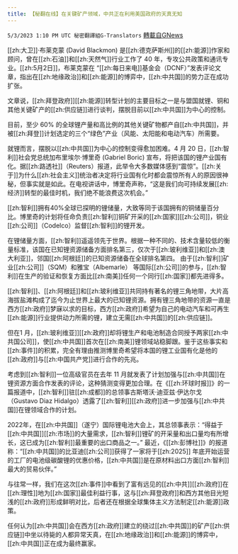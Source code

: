 ```yaml
---
title: 【秘翻在线】在关键矿产领域，中共正在利用美国政府的天真无知
---
```

`5/3/2023 1:10 PM UTC 秘密翻譯組G-Translators` [轉載自GNews](https://gnews.org/articles/1271809)

[[zh:大卫]]·布莱克蒙 (David Blackmon) 是[[zh:德克萨斯州]]的[[zh:能源]]作家和顾问，曾在[[zh:石油]]和[[zh:天然气]]行业工作了 40 年，专攻公共政策和通讯专业。[[zh:5月2日]]，布莱克蒙在 “[[zh:每日来电]]基金会（DCNF）”发表评论文章，指出在[[zh:地缘政治]]和[[zh:能源]]的博弈中，[[zh:中共国]]的势力正在成功扩张。

文章说，[[zh:拜登政府]][[zh:能源]]转型计划的主要目标之一是与盟国就锂、铜和其他关键矿产的[[zh:供应链]]进行谈判，摆脱目前以[[zh:中共国]]为中心的控制。

目前，至少 60% 的全球锂产量和高比例的其他关键矿物都产自[[zh:中共国]]，并被[[zh:拜登]]计划选定的三个“绿色”产业（风能、太阳能和电动汽车）所需要。

就锂而言，摆脱以[[zh:中共国]]为中心的控制变得愈加困难。4 月 20 日，[[zh:智利]]社会党总统加布里埃尔·博里奇 (Gabriel Boric) 宣布，将把该国的锂产业国有化。据[[zh:路透社]]（Reuters）报道，此举令大多数媒体感到“震惊”。[[zh:关于]]为什么[[zh:社会主义]]统治者决定将行业国有化时都会震惊所有人的原因很神秘，但事实就是如此。在电视讲话中，博里奇声称，“这是我们向可持续发展[[zh:经济]]转型的最佳时机，我们绝不能浪费这次机会。”

[[zh:智利]]拥有40%全球已探明的锂储量，大致等同于该国拥有的铜储量百分比。博里奇的计划将任命负责[[zh:智利]]铜矿开采的[[zh:国家]][[zh:公司]]，铜业[[zh:公司]]（Codelco）监督[[zh:智利]]的锂开发。

在锂储量方面，[[zh:智利]]遥遥领先于世界。根据一种不同的、技术含量较低的衡量标准，该国在已知锂资源储备方面排名第三，仅次于[[zh:玻利维亚]]和[[zh:澳大利亚]]，邻国[[zh:阿根廷]]的已知资源储备在全球排名第四。 由于[[zh:智利]]矿业[[zh:公司]]（SQM）和雅宝（Albemarle） 等国际[[zh:公司]]的参与，[[zh:智利]]在生产的验证和恢复方面比[[zh:南美]]任何一个同行[[zh:国家]]都先进得多。

[[zh:智利]]、[[zh:阿根廷]]和[[zh:玻利维亚]]共同持有著名的锂三角地带，大片高海拔盐滩构成了迄今为止世界上最大的已知锂资源。拥有锂三角地带的资源一直是西方[[zh:政府]]梦寐以求的目标，西方[[zh:政府]]希望为自己的电动汽车和可再生[[zh:能源]]行业提供动力所需的锂，建立无需[[zh:中共国]]的[[zh:供应链]]。

但在1 月，[[zh:玻利维亚]][[zh:政府]]却将锂生产和电池制造合同授予两家[[zh:中共国公司]]，使[[zh:中共国]]首次在[[zh:南美]]锂领域站稳脚跟。鉴于这些事实和[[zh:事件]]的积累，完全有理由推测博里奇希望将本国的锂工业国有化是他的[[zh:政府]]与[[zh:中国共产党]]进行合作的先兆。

考虑到[[zh:智利]]一位高级官员在去年 11 月就发表了计划加强与[[zh:中共国]]在锂资源方面合作发表的评论，这种猜测变得更加合理。在《[[zh:环球时报]]》的一篇报道中，[[zh:智利]]驻[[zh:成都]]的总领事古斯塔沃·迪亚兹·伊达尔戈（Gustavo Diaz Hidalgo）透露了[[zh:智利]][[zh:政府]]进一步加强与[[zh:中共国]]在锂领域合作的计划。

2022年，在[[zh:中共国]]（遂宁）国际锂电池大会上，其总领事表示：“得益于[[zh:中共国]][[zh:市场]]的大量需求，[[zh:智利]]锂矿的开采量和出口量均有所增长，这已成为[[zh:智利]]最重要的出口商品之一。”  最近，《[[zh:彭博社]]》的报道称：“[[zh:中共国]]的比亚迪[[zh:公司]]获得了一家将于[[zh:2025]] 年底开始运营的工厂的电池级碳酸锂的优惠价格，[[zh:中共国]]是在原材料出口方面[[zh:智利]]最大的贸易伙伴。”

与往常一样，我们在这次[[zh:事件]]中看到了富有远见的[[zh:中共]][[zh:政府]]在[[zh:理性]]地为[[zh:国家]]最佳利益行事，这与[[zh:拜登政府]]和西方其他目光短浅的[[zh:政府]]形成鲜明对比，后者还在根据全球集体主义方法制定[[zh:能源]]政策。

任何认为[[zh:中共国]]会在西方[[zh:政府]]建立的绕过[[zh:中共国]]的矿产[[zh:供应链]]中坐以待毙的人都异常天真，在[[zh:地缘政治]]和[[zh:能源]]的博弈中，[[zh:中共国]]正在成为最终赢家。

